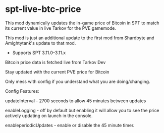 # spt-live-btc-price
This mod dynamically updates the in-game price of Bitcoin in SPT to match its current value in live Tarkov for the PVE gamemode.

This mod is just an additional update to the first mod from Shardbyte and Amightytank's update to that mod.

- Supports SPT 3.11.0–3.11.x


Bitcoin price data is fetched live from Tarkov Dev​


Stay updated with the current PVE price for Bitcoin


Only mess with config if you understand what you are doing/changing.


Config Features:

updateInterval - 2700 seconds to allow 45 minutes between updates

enableLogging - off by default but enabling it will allow you to see the price actively updating on launch in the console.

enableperiodicUpdates - enable or disable the 45 minute timer.


